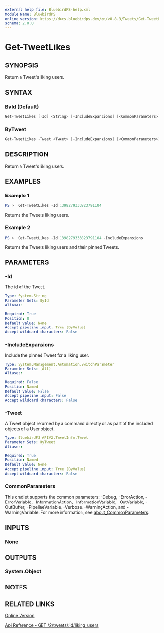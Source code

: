 ```yaml
---
external help file: BluebirdPS-help.xml
Module Name: BluebirdPS
online version: https://docs.bluebirdps.dev/en/v0.8.3/Tweets/Get-TweetLikes
schema: 2.0.0
---
```


# Get-TweetLikes

## SYNOPSIS

Return a Tweet's liking users.

## SYNTAX

### ById (Default)

```powershell
Get-TweetLikes [-Id] <String> [-IncludeExpansions] [<CommonParameters>]
```

### ByTweet

```powershell
Get-TweetLikes -Tweet <Tweet> [-IncludeExpansions] [<CommonParameters>]
```

## DESCRIPTION

Return a Tweet's liking users.

## EXAMPLES

### Example 1

```powershell
PS >  Get-TweetLikes -Id 1398279333823791104
```

Returns the Tweets liking users.

### Example 2

```powershell
PS >  Get-TweetLikes -Id 1398279333823791104 -IncludeExpansions
```

Returns the Tweets liking users and their pinned Tweets.

## PARAMETERS

### -Id

The id of the Tweet.

```yaml
Type: System.String
Parameter Sets: ById
Aliases:

Required: True
Position: 0
Default value: None
Accept pipeline input: True (ByValue)
Accept wildcard characters: False
```

### -IncludeExpansions

Include the pinned Tweet for a liking user.

```yaml
Type: System.Management.Automation.SwitchParameter
Parameter Sets: (All)
Aliases:

Required: False
Position: Named
Default value: False
Accept pipeline input: False
Accept wildcard characters: False
```

### -Tweet

A Tweet object returned by a command directly or as part of the included objects of a User object.

```yaml
Type: BluebirdPS.APIV2.TweetInfo.Tweet
Parameter Sets: ByTweet
Aliases:

Required: True
Position: Named
Default value: None
Accept pipeline input: True (ByValue)
Accept wildcard characters: False
```

### CommonParameters

This cmdlet supports the common parameters: -Debug, -ErrorAction, -ErrorVariable, -InformationAction, -InformationVariable, -OutVariable, -OutBuffer, -PipelineVariable, -Verbose, -WarningAction, and -WarningVariable. For more information, see [about_CommonParameters](http://go.microsoft.com/fwlink/?LinkID=113216).

## INPUTS

### None

## OUTPUTS

### System.Object

## NOTES

## RELATED LINKS

[Online Version](https://docs.bluebirdps.dev/en/v0.8.3/Tweets/Get-TweetLikes)

[Api Reference - GET /2/tweets/:id/liking_users](https://developer.twitter.com/en/docs/twitter-api/tweets/likes/api-reference/get-tweets-id-liking_users)
